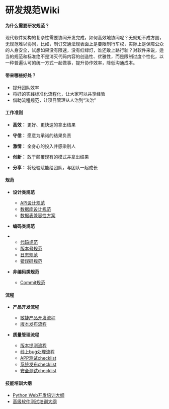 # 研发规范Wiki

#### 为什么需要研发规范？

现代软件架构的复杂性需要协同开发完成，如何高效地协同呢？无规矩不成方圆，无规范难以协同，比如，制订交通法规表面上是要限制行车权，实际上是保障公众的人身安全，试想如果没有限速，没有红绿灯，谁还敢上路行驶？对软件来说，适当的规范和标准绝不是消灭代码内容的创造性、优雅性，而是限制过度个性化，以一种普遍认可的统一方式一起做事，提升协作效率，降低沟通成本。



#### 带来哪些好处？

- 提升团队效率
- 将好的实践标准化流程化，让大家可以共享经验
- 借助流程规范，让项目管理从人治到“法治”



#### 工作准则

- **高效：** 更好、更快速的拿出结果

- **守信：** 愿意为承诺的结果负责

- **激情：** 全身心的投入并感染别人

- **创新：** 敢于颠覆现有的模式并拿出结果

- **分享：** 将经验赋能给团队，与团队一起成长

  

#### 规范

- **设计类规范**

  - [API设计规范](api.md)
  - [数据库设计规范](database_design.md)
  - [数据表兼容性方案](database_compatibility.md)

- **编码类规范**

- - [代码规范](code.md)

  * [版本号规范](version.md)
  * [日志规范](log.md)
  * [错误码规范](error_code.md)

- **非编码类规范**

  - [Commit规范](commit.md)



#### 流程

- **产品开发流程**
  - [敏捷产品开发流程](agile.md)
  - [版本发布流程]()

- **质量管理流程**
  - [版本提测流程](test.md)
  - [线上bug处理流程](customer_bug.md)
  - [APP测试checklist](app_test_checklist.md)
  - [系统发布checklist](release_checklist.md)
  - [安全测试checklist](security_checklist.md)


#### 技能培训大纲

- [Python Web开发培训大纲](python_training.md)
- [高级软件测试培训大纲](test_training.md)
